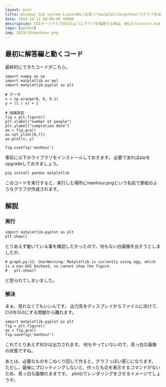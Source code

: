```yaml
---
layout: post
title: Windows Sub system Linux(WSL)を使ってmatplotlib(python)でグラフを出力させる
date: 2019-10-11 00:00:00 +0900
description: CUIターミナルでGUIのようにグラフを描画する時は、WSLだとvcxsrv.exeをインストールしますが、ここではVSCodeの画像プレビューが使えるのでmatplotlibからファイルに出力させる方法を解説します。
tags: [python]
img: 2019/10/manhour.png
---
```

## 最初に解答編と動くコード
最終的にできたコードがこちら。
```
import numpy as np
import matplotlib as mpl
import matplotlib.pyplot as plt

# データ
x = np.arange(0, 6, 0.1)
y = (1 / x) + 2

# 描画設定
fig = plt.figure()
plt.xlabel("number of people")
plt.ylabel("completion date")
ax = fig.gca()
ax.set_ylim([0,7])
ax.plot(x, y)

fig.savefig('manhour')
```

事前に以下のライブラリをインストールしておきます。
必要であればpipをupgradeしておきましょう。

```
pip install pandas matplotlib
```

このコードを実行すると、実行した場所にmanhour.pngという名前で扉絵のようなグラフが作成されます。

## 解説
### 実行
```
import matplotlib.pyplot as plt
plt.show()
```

とりあえず動いている事を確認したかったので、何もない白画像を出そうとしましたが、
```
# graph.py:12: UserWarning: Matplotlib is currently using agg, which is a non-GUI backend, so cannot show the figure.
#   plt.show()
```
と怒られてしまいました。

### 解決
まぁ、見れなくてもいいんです。
出力先をディスプレイからファイルに向けて、CUIをGUIにする問題から離れます。

```
import matplotlib.pyplot as plt
fig = plt.figure()
ax = fig.gca()
fig.savefig('manhour')
```
これでとりあえず何かは出力されます。
何もやっていないので、真っ白な画像の状態ですね。

あとは、必要なものをこねくり回して作ると、グラフっぽい感じになります。
ただし、最後にプロッティングしないと、作ったものを表示するコマンドがないため、真っ白な画像のままです。
.plot()でレンダリングをさせるイメージでしょうか。
